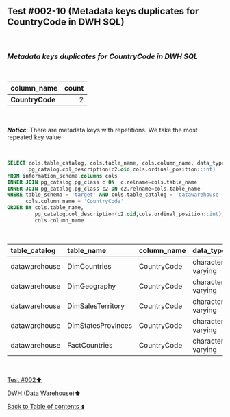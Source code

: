 ## Test #002-10 (Metadata keys duplicates for CountryCode in DWH SQL)  

<p><br></p>

### **_Metadata keys duplicates for CountryCode in DWH SQL_**  

<p><br></p>

| column_name          | count |
| :------------------- | ----: |
| **CountryCode**      | 2     |

<p><br></p>

**_Notice_**: There are metadata keys with repetitions. We take the most repeated key value  

<p><br></p>


````SQL
SELECT cols.table_catalog, cols.table_name, cols.column_name, data_type,
       pg_catalog.col_description(c2.oid,cols.ordinal_position::int)
FROM information_schema.columns cols
INNER JOIN pg_catalog.pg_class c ON  c.relname=cols.table_name
INNER JOIN pg_catalog.pg_class c2 ON c2.relname=cols.table_name
WHERE table_schema = 'target' AND cols.table_catalog = 'datawarehouse' AND cols.table_name<> 'Metadata' AND
      cols.column_name = 'CountryCode'
ORDER BY cols.table_name,
   		 pg_catalog.col_description(c2.oid,cols.ordinal_position::int),
		 cols.column_name
````

<p><br></p>

| table_catalog | table_name         | column_name | data_type         | col_description | updated |
| :------------ | :----------------- | :---------- | :---------------- | :-------------: | :-----: |
| datawarehouse | DimCountries       | CountryCode | character varying | **m001**        | **m001**|
| datawarehouse | DimGeography       | CountryCode | character varying | **m001**        | **m001**|
| datawarehouse | DimSalesTerritory  | CountryCode | character varying | m174            | **m001**|
| datawarehouse | DimStatesProvinces | CountryCode | character varying | **m001**        | **m001**|
| datawarehouse | FactCountries      | CountryCode | character varying | **m001**        | **m001**|

<p><br></p>

[Test #002:arrow_up:](t002.md)  

[DWH (Data Warehouse):arrow_up:](../dwh.md)  

[Back to Table of contents :arrow_double_up:](../../README.md)   